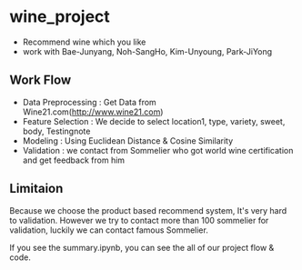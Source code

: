 # wine_project
- Recommend wine which you like
- work with Bae-Junyang, Noh-SangHo, Kim-Unyoung, Park-JiYong

## Work Flow
- Data Preprocessing : Get Data from Wine21.com(http://www.wine21.com)
- Feature Selection : We decide to select location1, type, variety, sweet, body, Testingnote
- Modeling : Using Euclidean Distance & Cosine Similarity
- Validation : we contact from Sommelier who got world wine certification and get feedback from him

## Limitaion
Because we choose the product based recommend system, It's very hard to validation. However we try to contact more than 100 sommelier for validation, luckily we can contact famous Sommelier.

If you see the summary.ipynb, you can see the all of our project flow & code.

